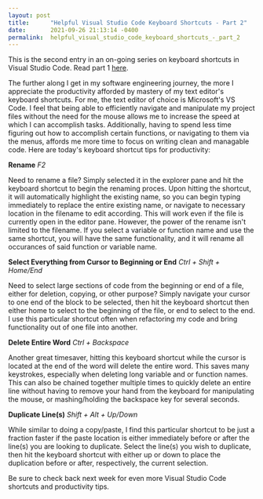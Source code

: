 ```yaml
---
layout: post
title:      "Helpful Visual Studio Code Keyboard Shortcuts - Part 2"
date:       2021-09-26 21:13:14 -0400
permalink:  helpful_visual_studio_code_keyboard_shortcuts_-_part_2
---
```



This is the second entry in an on-going series on keyboard shortcuts in Visual Studio Code. Read part 1 [here](https://kjoos22.github.io/helpful_visual_studio_code_keyboard_shortcuts_-_part_1).

The further along I get in my software engineering journey, the more I appreciate the productivity afforded by mastery of my text editor's keyboard shortcuts. For me, the text editor of choice is Microsoft's VS Code. I feel that being able to efficiently navigate and manipulate my project files without the need for the mouse allows me to increase the speed at which I can accomplish tasks. Additionally, having to spend less time figuring out how to accomplish certain functions, or navigating to them via the menus, affords me more time to focus on writing clean and managable code. Here are today's keyboard shortcut tips for productivity:

**Rename**
*F2*

Need to rename a file? Simply selected it in the explorer pane and hit the keyboard shortcut to begin the renaming proces. Upon hitting the shortcut, it will automatically highlight the existing name, so you can begin typing immediately to replace the entire existing name, or navigate to necessary location in the filename to edit according. This will work even if the file is currently open in the editor pane. However, the power of the rename isn't limited to the filename. If you select a variable or function name and use the same shortcut, you will have the same functionality, and it will rename all occurances of said function or variable name. 

**Select Everything from Cursor to Beginning or End**
*Ctrl + Shift + Home/End*

Need to select large sections of code from the beginning or end of a file, either for deletion, copying, or other purpose? Simply navigate your cursor to one end of the block to be selected, then hit the keyboard shortcut then either home to select to the beginning of the file, or end to select to the end. I use this particular shortcut often when refactoring my code and bring functionality out of one file into another.

**Delete Entire Word**
*Ctrl + Backspace*

Another great timesaver, hitting this keyboard shortcut while the cursor is located at the end of the word will delete the entire word. This saves many keystrokes, especially when deleting long variable and or function names. This can also be chained together multiple times to quickly delete an entire line without having to remove your hand from the keyboard for manipulating the mouse, or mashing/holding the backspace key for several seconds.

**Duplicate Line(s)**
*Shift + Alt + Up/Down*

While similar to doing a copy/paste, I find this particular shortcut to be just a fraction faster if the paste location is either immediately before or after the line(s) you are looking to duplicate. Select the line(s) you wish to duplicate, then hit the keyboard shortcut with either up or down to place the duplication before or after, respectively, the current selection. 

Be sure to check back next week for even more Visual Studio Code shortcuts and productivity tips.

